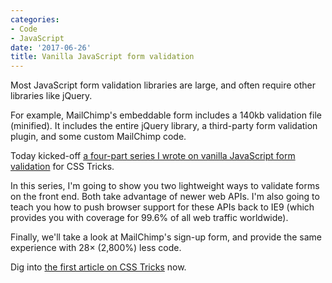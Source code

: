 ```yaml
---
categories:
- Code
- JavaScript
date: '2017-06-26'
title: Vanilla JavaScript form validation
---
```


Most JavaScript form validation libraries are large, and often require other libraries like jQuery.

For example, MailChimp's embeddable form includes a 140kb validation file (minified). It includes the entire jQuery library, a third-party form validation plugin, and some custom MailChimp code.

Today kicked-off [a four-part series I wrote on vanilla JavaScript form validation](https://css-tricks.com/form-validation-part-1-constraint-validation-html/) for CSS Tricks.

In this series, I'm going to show you two lightweight ways to validate forms on the front end. Both take advantage of newer web APIs. I'm also going to teach you how to push browser support for these APIs back to IE9 (which provides you with coverage for 99.6% of all web traffic worldwide).

Finally, we'll take a look at MailChimp's sign-up form, and provide the same experience with 28× (2,800%) less code.

Dig into [the first article on CSS Tricks](https://css-tricks.com/form-validation-part-1-constraint-validation-html/) now.